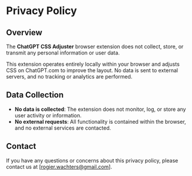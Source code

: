 # Privacy Policy

## Overview
The **ChatGPT CSS Adjuster** browser extension does not collect, store, or transmit any personal information or user data. 

This extension operates entirely locally within your browser and adjusts CSS on ChatGPT.com to improve the layout. No data is sent to external servers, and no tracking or analytics are performed.

## Data Collection
- **No data is collected**: The extension does not monitor, log, or store any user activity or information.
- **No external requests**: All functionality is contained within the browser, and no external services are contacted.

## Contact
If you have any questions or concerns about this privacy policy, please contact us at [rogier.wachters@gmail.com].
